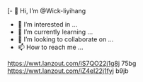 [- 👋 Hi, I’m @Wick-liyihang
- 👀 I’m interested in ...
- 🌱 I’m currently learning ...
- 💞️ I’m looking to collaborate on ...
- 📫 How to reach me ...

<!---
Wick-liyihang/Wick-liyihang is a ✨ special ✨ repository because its `README.md` (this file) appears on your GitHub profile.
You can click the Preview link to take a look at your changes.
--->
https://wwt.lanzout.com/iS7QO22j1g8j  75bg
https://wwt.lanzout.com/iZ4el22j1fyj  b9jb
